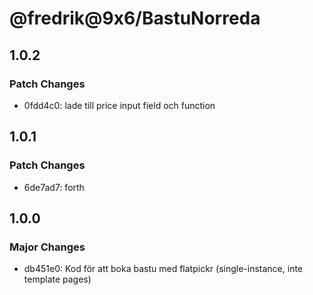 # @fredrik@9x6/BastuNorreda

## 1.0.2

### Patch Changes

- 0fdd4c0: lade till price input field och function

## 1.0.1

### Patch Changes

- 6de7ad7: forth

## 1.0.0

### Major Changes

- db451e0: Kod för att boka bastu med flatpickr (single-instance, inte template pages)
